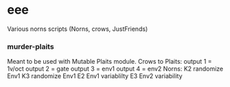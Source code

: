 # eee
Various norns scripts (Norns, crows, JustFriends)

### murder-plaits
Meant to be used with Mutable Plaits module.
Crows to Plaits:
output 1 = 1v/oct
output 2 = gate
output 3 = env1
output 4 = env2
Norns:
K2 randomize Env1
K3 randomize Env1
E2 Env1 variablilty
E3 Env2 variability
